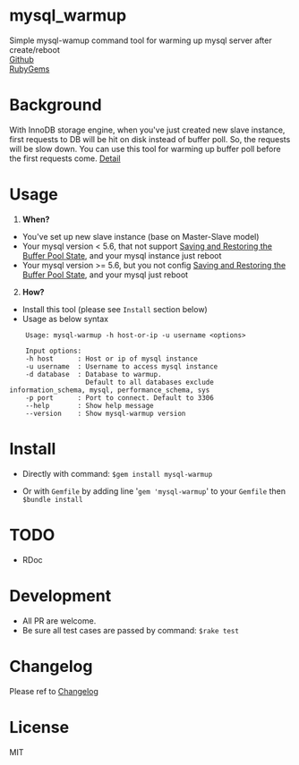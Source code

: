 # mysql_warmup
Simple mysql-wamup command tool for warming up mysql server after create/reboot <br/>
[Github](https://github.com/manhdaovan/mysql_warmup) <br/>
[RubyGems](https://rubygems.org/gems/mysql-warmup)

# Background
With InnoDB storage engine, when you've just created new slave instance,
first requests to DB will be hit on disk instead of buffer poll. So, the requests will be slow down.
You can use this tool for warming up buffer poll before the first requests come.
[Detail](https://www.percona.com/blog/2008/05/01/quickly-preloading-innodb-tables-in-the-buffer-pool/)

# Usage
1. **When?**
  * You've set up new slave instance (base on Master-Slave model)
  * Your mysql version < 5.6, that not support [Saving and Restoring the Buffer Pool State](https://dev.mysql.com/doc/refman/5.6/en/innodb-preload-buffer-pool.html), and your mysql instance just reboot
  * Your mysql version >= 5.6, but you not config [Saving and Restoring the Buffer Pool State](https://dev.mysql.com/doc/refman/5.6/en/innodb-preload-buffer-pool.html), and your mysql just reboot
2. **How?**
  * Install this tool (please see `Install` section below)
  * Usage as below syntax

```
    Usage: mysql-warmup -h host-or-ip -u username <options>

    Input options:
    -h host      : Host or ip of mysql instance
    -u username  : Username to access mysql instance
    -d database  : Database to warmup.
                   Default to all databases exclude information_schema, mysql, performance_schema, sys
    -p port      : Port to connect. Default to 3306
    --help       : Show help message
    --version    : Show mysql-warmup version
```

# Install
* Directly with command: `$gem install mysql-warmup`

* Or with `Gemfile` by adding line '`gem 'mysql-warmup`' to your `Gemfile` then `$bundle install`

# TODO
* RDoc

# Development
* All PR are welcome.
* Be sure all test cases are passed by command: `$rake test`

# Changelog
Please ref to [Changelog](./CHANGELOG.md)

# License
MIT

